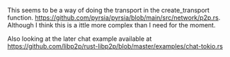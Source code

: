 This seems to be a way of doing the transport in the create_transport function. https://github.com/pyrsia/pyrsia/blob/main/src/network/p2p.rs. Although I think this is a ittle more complex than I need for the moment.  

Also looking at the later chat example available at https://github.com/libp2p/rust-libp2p/blob/master/examples/chat-tokio.rs  

